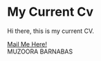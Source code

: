 # My Current Cv

Hi there, this is my current CV. <br>

<a href="mailto:bmuzoora@gmail.com">Mail Me Here!</a>
<br>
MUZOORA BARNABAS